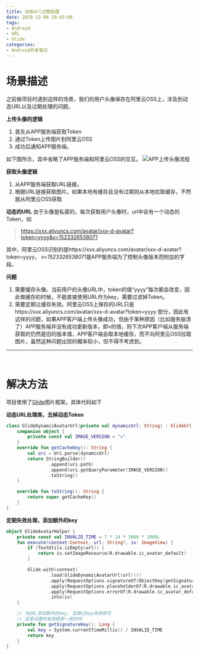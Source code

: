 ```yaml
---
title: 动态Url过期处理
date: 2018-12-08 19:43:00
tags:
- Android
- URL
- Glide
categories:
- Android开发笔记
---
```


# 场景描述

之前做项目时遇到这样的场景，我们的用户头像保存在阿里云OSS上，涉及到动态URL以及过期处理的问题。

**上传头像的逻辑**

1. 首先从APP服务端获取Token
2. 通过Token上传图片到阿里云OSS
3. 成功后通知APP服务端。

如下图所示，其中省略了APP服务端和阿里云OSS的交互。
![APP上传头像流程](https://upload-images.jianshu.io/upload_images/2658578-45788c6866229c0c.png?imageMogr2/auto-orient/strip%7CimageView2/2/w/620)

**获取头像逻辑**

1. 从APP服务端获取URL链接。
2. 根据URL链接获取图片。如果本地有缓存且没有过期则从本地拉取缓存，不然就从阿里云OSS获取


**动态的URL**
由于头像是私密的，每次获取用户头像时，url中会有一个动态的Token，如

>https://xxx.aliyuncs.com/avatar/xxx-d-avatar?token=yyyy&v=1523326538071

其中，阿里云OSS识别的是https://xxx.aliyuncs.com/avatar/xxx-d-avatar?token=yyyy， *v=1523326538071*是APP服务端为了控制头像版本而附加的字段。



**问题**

1. 需要缓存头像。当前用户的头像URL中，token的值“yyyy”每次都会改变，因此做缓存的时候，不能直接使用URL作为key，需要过滤掉Token。
2. 需要定期让缓存失效。阿里云OSS上保存的URL只是https://xxx.aliyuncs.com/avatar/xxx-d-avatar?token=yyyy 部分，因此有这样的问题，如果APP客户端上传头像成功，但由于某种原因（比如服务崩溃了）APP服务端并没有成功更新版本，即v的值，则下次APP客户端从服务端获取的仍然是旧的版本值，APP客户端会取本地缓存，而不向阿里云OSS拉取图片，虽然这种问题出现的概率较小，但不得不考虑到。

---

<br>

# 解决方法

项目使用了[Glide](https://github.com/bumptech/glide)图片框架。具体代码如下

**动态URL处理类，去掉动态Token**

```kotlin
class GlideDynamicAvatarUrl(private val dynamicUrl: String) : GlideUrl(dynamicUrl) {
    companion object {
        private const val IMAGE_VERSION = "v"
    }
    override fun getCacheKey(): String {
        val uri = Uri.parse(dynamicUrl)
        return StringBuilder()
                .append(uri.path)
                .append(uri.getQueryParameter(IMAGE_VERSION))
                .toString()
    }

    override fun toString(): String {
        return super.getCacheKey()
    }
}
```

**定期失效处理，添加额外的key**

```kotlin
object GlideAvatarHelper {
    private const val INVALID_TIME = 7 * 24 * 3600 * 1000L
    fun execute(context:Context, url: String?, iv: ImageView) {
        if (TextUtils.isEmpty(url)) {
            return iv.setImageResource(R.drawable.ic_avatar_default)
        }

        Glide.with(context)
                .load(GlideDynamicAvatarUrl(url!!))
                .apply(RequestOptions.signatureOf(ObjectKey(getSignatureKey())))
                .apply(RequestOptions.placeholderOf(R.drawable.ic_avatar_default))
                .apply(RequestOptions.errorOf(R.drawable.ic_avatar_default))
                .into(iv)
    }

    // 为URL添加额外的key, 定期让key失效即可
    // 这里设置的有效期是一周时间
    private fun getSignatureKey(): Long {
        val key = System.currentTimeMillis() / INVALID_TIME
        return key
    }
}
```